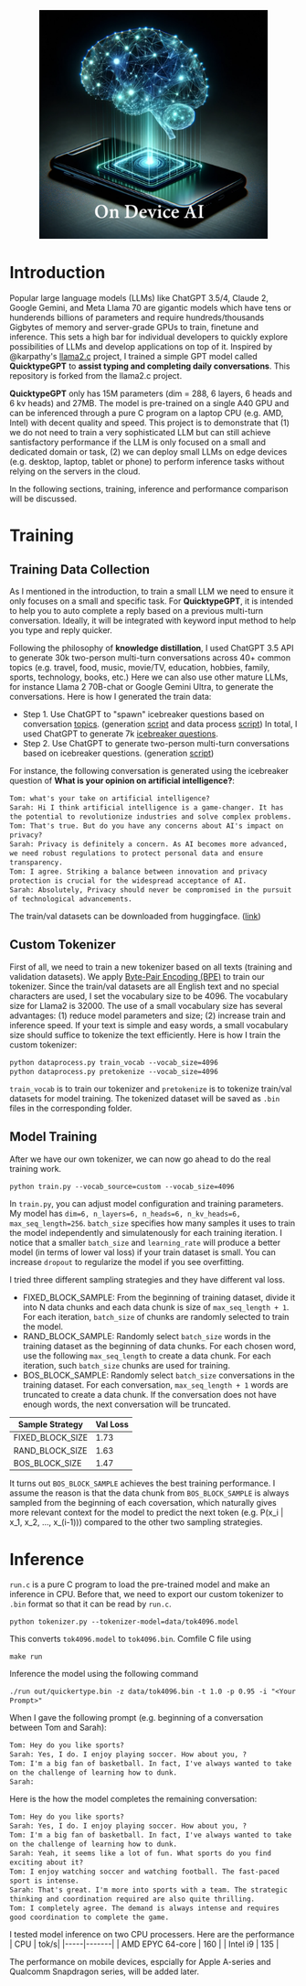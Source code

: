 <p align="center">
  <img src="asset/quicktypegpt.png" alt="Description of Image" width="400">
</p>

# Introduction
Popular large language models (LLMs) like ChatGPT 3.5/4, Claude 2, Google Gemini, and Meta Llama 70 are gigantic models which have tens or hunderends billions of parameters and require hundreds/thousands Gigbytes of memory and server-grade GPUs to train, finetune and inference. This sets a high bar for individual developers to quickly explore possibilities of LLMs and develop applications on top of it. Inspired by @karpathy's [llama2.c](https://github.com/karpathy/llama2.c) project, I trained a simple GPT model called **QuicktypeGPT** to **assist typing and completing daily conversations**. This repository is forked from the llama2.c project.  

**QuicktypeGPT** only has 15M parameters (dim = 288, 6 layers, 6 heads and 6 kv heads) and 27MB. The model is pre-trained on a single A40 GPU and can be inferenced through a pure C program on a laptop CPU (e.g. AMD, Intel) with decent quality and speed. This project is to demonstrate that (1) we do not need to train a very sophisticated LLM but can still achieve santisfactory performance if the LLM is only focused on a small and dedicated domain or task, (2) we can deploy small LLMs on edge devices (e.g. desktop, laptop, tablet or phone) to perform inference tasks without relying on the servers in the cloud. 

In the following sections, training, inference and performance comparison will be discussed. 

# Training
## Training Data Collection
As I mentioned in the introduction, to train a small LLM we need to ensure it only focuses on a small and specific task. For **QuicktypeGPT**, it is intended to help you to auto complete a reply based on a previous multi-turn conversation. Ideally, it will be integrated with keyword input method to help you type and reply quicker. 

Following the philosophy of **knowledge distillation**, I used ChatGPT 3.5 API to generate 30k two-person multi-turn conversations across 40+ common topics (e.g. travel, food, music, movie/TV, education, hobbies, family, sports, technology, books, etc.) Here we can also use other mature LLMs, for instance Llama 2 70B-chat or Google Gemini Ultra, to generate the conversations. Here is how I generated the train data:

- Step 1. Use ChatGPT to "spawn" icebreaker questions based on conversation [topics](https://github.com/chaoluond/quicktypeGPT/blob/main/training_data/topics.txt). (generation [script](https://github.com/chaoluond/quicktypeGPT/blob/main/training_data/chatgpt_generate_icebreaker_question.py) and data process [script](https://github.com/chaoluond/quicktypeGPT/blob/main/training_data/extract_icebreaker_question.py)) In total, I used ChatGPT to generate 7k [icebreaker questions](https://github.com/chaoluond/quicktypeGPT/blob/main/training_data/icebreaker_questions.txt).  
- Step 2. Use ChatGPT to generate two-person multi-turn conversations based on icebreaker questions. (generation [script](https://github.com/chaoluond/quicktypeGPT/blob/main/training_data/chatgpt_generate_conversation.py))

For instance, the following conversation is generated using the icebreaker question of **What is your opinion on artificial intelligence?**:

```
Tom: what's your take on artificial intelligence?    
Sarah: Hi I think artificial intelligence is a game-changer. It has the potential to revolutionize industries and solve complex problems.    
Tom: That's true. But do you have any concerns about AI's impact on privacy?    
Sarah: Privacy is definitely a concern. As AI becomes more advanced, we need robust regulations to protect personal data and ensure transparency.    
Tom: I agree. Striking a balance between innovation and privacy protection is crucial for the widespread acceptance of AI.    
Sarah: Absolutely, Privacy should never be compromised in the pursuit of technological advancements.
```
The train/val datasets can be downloaded from huggingface. ([link](https://huggingface.co/datasets/safetyllm/daily_conversations)) 

## Custom Tokenizer
First of all, we need to train a new tokenizer based on all texts (training and validation datasets). We apply [Byte-Pair Encoding (BPE)](https://huggingface.co/learn/nlp-course/chapter6/5?fw=pt) to train our tokenizer. Since the train/val datasets are all English text and no special characters are used, I set the vocabulary size to be 4096. The vocabulary size for Llama2 is 32000. The use of a small vocabulary size has several advantages: (1) reduce model parameters and size; (2) increase train and inference speed. If your text is simple and easy words, a small vocabulary size should suffice to tokenize the text efficiently. Here is how I train the custom tokenizer:
```
python dataprocess.py train_vocab --vocab_size=4096
python dataprocess.py pretokenize --vocab_size=4096
```
`train_vocab` is to train our tokenizer and `pretokenize` is to tokenize train/val datasets for model training. The tokenized dataset will be saved as `.bin` files in the corresponding folder.  

## Model Training
After we have our own tokenizer, we can now go ahead to do the real training work. 
```
python train.py --vocab_source=custom --vocab_size=4096
```
In `train.py`, you can adjust model configuration and training parameters. My model has `dim=6, n_layers=6, n_heads=6, n_kv_heads=6, max_seq_length=256`. `batch_size` specifies how many samples it uses to train the model independently and simulatenously for each training iteration. I notice that a smaller `batch_size` and `learning_rate` will produce a better model (in terms of lower val loss) if your train dataset is small. You can increase `dropout` to regularize the model if you see overfitting.  

I tried three different sampling strategies and they have different val loss. 

- FIXED_BLOCK_SAMPLE: From the beginning of training dataset, divide it into N data chunks and each data chunk is size of `max_seq_length + 1`. For each iteration, `batch_size` of chunks are randomly selected to train the model.
- RAND_BLOCK_SAMPLE: Randomly select `batch_size` words in the training dataset as the beginning of data chunks. For each chosen word, use the following `max_seq_length` to create a data chunk. For each iteration, such `batch_size` chunks are used for training. 
- BOS_BLOCK_SAMPLE: Randomly select `batch_size` conversations in the training dataset. For each conversation, `max_seq_length + 1` words are truncated to create a data chunk. If the conversation does not have enough words, the next conversation will be truncated.

| Sample Strategy | Val Loss | 
| ---------------- | -------- |
| FIXED_BLOCK_SIZE | 1.73 | 
| RAND_BLOCK_SIZE | 1.63 |
| BOS_BLOCK_SIZE | 1.47 | 

It turns out `BOS_BLOCK_SAMPLE` achieves the best training performance. I assume the reason is that the data chunk from `BOS_BLOCK_SAMPLE` is always sampled from the beginning of each coversation, which naturally gives more relevant context for the model to predict the next token (e.g. P(x_i | x_1, x_2, ..., x_(i-1))) compared to the other two sampling strategies.  

# Inference
`run.c` is a pure C program to load the pre-trained model and make an inference in CPU. Before that, we need to export our custom tokenizer to `.bin` format so that it can be read by `run.c`. 
```
python tokenizer.py --tokenizer-model=data/tok4096.model
```
This converts `tok4096.model` to `tok4096.bin`. 
Comfile C file using
```
make run
```
Inference the model using the following command 
```
./run out/quickertype.bin -z data/tok4096.bin -t 1.0 -p 0.95 -i "<Your Prompt>"
```
When I gave the following prompt (e.g. beginning of a conversation between Tom and Sarah):
```
Tom: Hey do you like sports?    
Sarah: Yes, I do. I enjoy playing soccer. How about you, ?    
Tom: I'm a big fan of basketball. In fact, I've always wanted to take on the challenge of learning how to dunk.    
Sarah:
```
Here is the how the model completes the remaining conversation:
```
Tom: Hey do you like sports?
Sarah: Yes, I do. I enjoy playing soccer. How about you, ?
Tom: I'm a big fan of basketball. In fact, I've always wanted to take on the challenge of learning how to dunk.
Sarah: Yeah, it seems like a lot of fun. What sports do you find exciting about it?
Tom: I enjoy watching soccer and watching football. The fast-paced sport is intense.
Sarah: That's great. I'm more into sports with a team. The strategic thinking and coordination required are also quite thrilling.
Tom: I completely agree. The demand is always intense and requires good coordination to complete the game.
```

I tested model inference on two CPU processers. Here are the performance
| CPU | tok/s|
|-----|-------|
| AMD EPYC 64-core | 160 |
| Intel i9 | 135 | 

The performance on mobile devices, espcially for Apple A-series and Qualcomm Snapdragon series, will be added later. 


